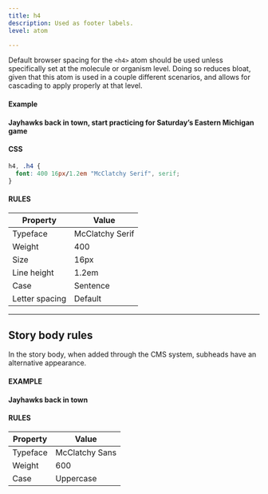 ```yaml
---
title: h4
description: Used as footer labels.
level: atom

---
```

Default browser spacing for the `<h4>` atom should be used unless specifically set at the molecule or organism level. Doing so reduces bloat, given that this atom is used in a couple different scenarios, and allows for cascading to apply properly at that level.

#### Example
<h4 class="serif" style="text-transform: none;">Jayhawks back in town, start practicing for Saturday’s Eastern Michigan game</h4>

#### CSS
```css
h4, .h4 {
  font: 400 16px/1.2em "McClatchy Serif", serif;
}
```

#### RULES

Property | Value
--- | ---
Typeface | McClatchy Serif
Weight | 400
Size | 16px
Line height | 1.2em
Case | Sentence
Letter spacing | Default

---

## Story body rules 

In the story body, when added through the CMS system, subheads have an alternative appearance.

#### EXAMPLE

#### Jayhawks back in town

#### RULES


Property | Value
--- | ---
Typeface | McClatchy Sans
Weight | 600
Case | Uppercase
